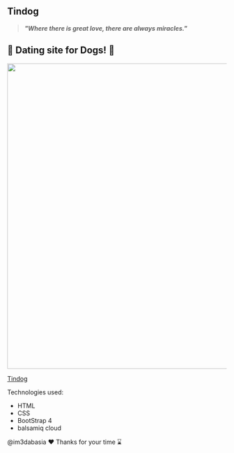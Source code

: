 ## Tindog
>***"Where there is great love, there are always miracles."***
## 	:revolving_hearts: Dating site for Dogs! :couplekiss:
<img src="https://user-images.githubusercontent.com/76681468/152573178-13a7555f-80c7-4332-8da1-41c86bc2cd9c.png" width="700">

[Tindog](https://im3dabasia.github.io/tindog "Tindog's Homepage")


Technologies used:
- HTML
- CSS
- BootStrap 4
- balsamiq cloud

@im3dabasia :heart: Thanks for your time :hourglass:

<!-- ![image](https://user-images.githubusercontent.com/76681468/152573178-13a7555f-80c7-4332-8da1-41c86bc2cd9c.png) -->
